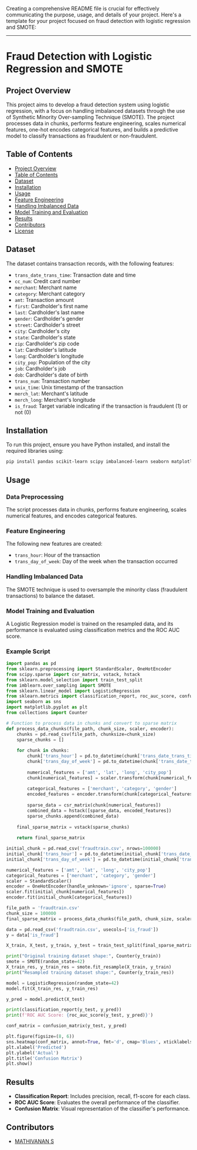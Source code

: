 Creating a comprehensive README file is crucial for effectively communicating the purpose, usage, and details of your project. Here's a template for your project focused on fraud detection with logistic regression and SMOTE:

---

# Fraud Detection with Logistic Regression and SMOTE

## Project Overview

This project aims to develop a fraud detection system using logistic regression, with a focus on handling imbalanced datasets through the use of Synthetic Minority Over-sampling Technique (SMOTE). The project processes data in chunks, performs feature engineering, scales numerical features, one-hot encodes categorical features, and builds a predictive model to classify transactions as fraudulent or non-fraudulent.

## Table of Contents

- [Project Overview](#project-overview)
- [Table of Contents](#table-of-contents)
- [Dataset](#dataset)
- [Installation](#installation)
- [Usage](#usage)
- [Feature Engineering](#feature-engineering)
- [Handling Imbalanced Data](#handling-imbalanced-data)
- [Model Training and Evaluation](#model-training-and-evaluation)
- [Results](#results)
- [Contributors](#contributors)
- [License](#license)

## Dataset

The dataset contains transaction records, with the following features:

- `trans_date_trans_time`: Transaction date and time
- `cc_num`: Credit card number
- `merchant`: Merchant name
- `category`: Merchant category
- `amt`: Transaction amount
- `first`: Cardholder's first name
- `last`: Cardholder's last name
- `gender`: Cardholder's gender
- `street`: Cardholder's street
- `city`: Cardholder's city
- `state`: Cardholder's state
- `zip`: Cardholder's zip code
- `lat`: Cardholder's latitude
- `long`: Cardholder's longitude
- `city_pop`: Population of the city
- `job`: Cardholder's job
- `dob`: Cardholder's date of birth
- `trans_num`: Transaction number
- `unix_time`: Unix timestamp of the transaction
- `merch_lat`: Merchant's latitude
- `merch_long`: Merchant's longitude
- `is_fraud`: Target variable indicating if the transaction is fraudulent (1) or not (0)

## Installation

To run this project, ensure you have Python installed, and install the required libraries using:

```bash
pip install pandas scikit-learn scipy imbalanced-learn seaborn matplotlib lightgbm
```

## Usage

### Data Preprocessing

The script processes data in chunks, performs feature engineering, scales numerical features, and encodes categorical features.

### Feature Engineering

The following new features are created:
- `trans_hour`: Hour of the transaction
- `trans_day_of_week`: Day of the week when the transaction occurred

### Handling Imbalanced Data

The SMOTE technique is used to oversample the minority class (fraudulent transactions) to balance the dataset.

### Model Training and Evaluation

A Logistic Regression model is trained on the resampled data, and its performance is evaluated using classification metrics and the ROC AUC score.

### Example Script

```python
import pandas as pd
from sklearn.preprocessing import StandardScaler, OneHotEncoder
from scipy.sparse import csr_matrix, vstack, hstack
from sklearn.model_selection import train_test_split
from imblearn.over_sampling import SMOTE
from sklearn.linear_model import LogisticRegression
from sklearn.metrics import classification_report, roc_auc_score, confusion_matrix
import seaborn as sns
import matplotlib.pyplot as plt
from collections import Counter

# Function to process data in chunks and convert to sparse matrix
def process_data_chunks(file_path, chunk_size, scaler, encoder):
    chunks = pd.read_csv(file_path, chunksize=chunk_size)
    sparse_chunks = []
    
    for chunk in chunks:
        chunk['trans_hour'] = pd.to_datetime(chunk['trans_date_trans_time'], dayfirst=True).dt.hour
        chunk['trans_day_of_week'] = pd.to_datetime(chunk['trans_date_trans_time'], dayfirst=True).dt.dayofweek
        
        numerical_features = ['amt', 'lat', 'long', 'city_pop']
        chunk[numerical_features] = scaler.transform(chunk[numerical_features])
        
        categorical_features = ['merchant', 'category', 'gender']
        encoded_features = encoder.transform(chunk[categorical_features])
        
        sparse_data = csr_matrix(chunk[numerical_features])
        combined_data = hstack([sparse_data, encoded_features])
        sparse_chunks.append(combined_data)
    
    final_sparse_matrix = vstack(sparse_chunks)
    
    return final_sparse_matrix

initial_chunk = pd.read_csv('fraudtrain.csv', nrows=100000)
initial_chunk['trans_hour'] = pd.to_datetime(initial_chunk['trans_date_trans_time'], dayfirst=True).dt.hour
initial_chunk['trans_day_of_week'] = pd.to_datetime(initial_chunk['trans_date_trans_time'], dayfirst=True).dt.dayofweek

numerical_features = ['amt', 'lat', 'long', 'city_pop']
categorical_features = ['merchant', 'category', 'gender']
scaler = StandardScaler()
encoder = OneHotEncoder(handle_unknown='ignore', sparse=True)
scaler.fit(initial_chunk[numerical_features])
encoder.fit(initial_chunk[categorical_features])

file_path = 'fraudtrain.csv'
chunk_size = 100000
final_sparse_matrix = process_data_chunks(file_path, chunk_size, scaler, encoder)

data = pd.read_csv('fraudtrain.csv', usecols=['is_fraud'])
y = data['is_fraud']

X_train, X_test, y_train, y_test = train_test_split(final_sparse_matrix, y, test_size=0.2, random_state=42)

print("Original training dataset shape:", Counter(y_train))
smote = SMOTE(random_state=42)
X_train_res, y_train_res = smote.fit_resample(X_train, y_train)
print("Resampled training dataset shape:", Counter(y_train_res))

model = LogisticRegression(random_state=42)
model.fit(X_train_res, y_train_res)

y_pred = model.predict(X_test)

print(classification_report(y_test, y_pred))
print(f'ROC AUC Score: {roc_auc_score(y_test, y_pred)}')

conf_matrix = confusion_matrix(y_test, y_pred)

plt.figure(figsize=(8, 6))
sns.heatmap(conf_matrix, annot=True, fmt='d', cmap='Blues', xticklabels=['Not Fraud', 'Fraud'], yticklabels=['Not Fraud', 'Fraud'])
plt.xlabel('Predicted')
plt.ylabel('Actual')
plt.title('Confusion Matrix')
plt.show()
```

## Results

- **Classification Report**: Includes precision, recall, f1-score for each class.
- **ROC AUC Score**: Evaluates the overall performance of the classifier.
- **Confusion Matrix**: Visual representation of the classifier's performance.

## Contributors

- [MATHIVANAN S](https://github.com/smadhiva)


